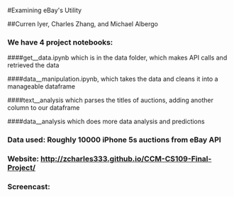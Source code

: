#Examining eBay's Utility

##Curren Iyer, Charles Zhang, and Michael Albergo

### We have 4 project notebooks: 

####get__data.ipynb which is in the data folder, which makes API calls and retrieved the data

####data__manipulation.ipynb, which takes the data and cleans it into a manageable dataframe

####text__analysis which parses the titles of auctions, adding another column to our dataframe 

####data__analysis which does more data analysis and predictions

### Data used: Roughly 10000 iPhone 5s auctions from eBay API

### Website: http://zcharles333.github.io/CCM-CS109-Final-Project/

### Screencast: 